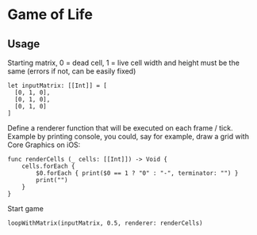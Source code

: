 # Game of Life

## Usage

Starting matrix, 0 = dead cell, 1 = live cell
width and height must be the same (errors if not, can be easily fixed)
```
let inputMatrix: [[Int]] = [
  [0, 1, 0],
  [0, 1, 0],
  [0, 1, 0]
]
```

Define a renderer function that will be executed on each frame / tick.
Example by printing console, you could, say for example, draw a grid with Core Graphics on iOS:
```
func renderCells (_ cells: [[Int]]) -> Void {
    cells.forEach {
        $0.forEach { print($0 == 1 ? "0" : "-", terminator: "") }
        print("")
    }
}
```

Start game
```
loopWithMatrix(inputMatrix, 0.5, renderer: renderCells)

```
